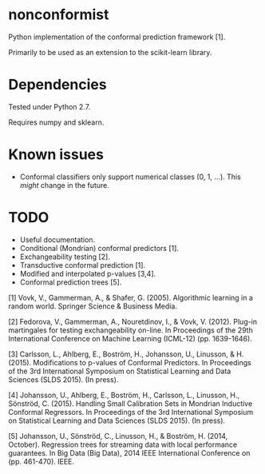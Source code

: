 # nonconformist

Python implementation of the conformal prediction framework [1].

Primarily to be used as an extension to the scikit-learn library.

# Dependencies
Tested under Python 2.7.

Requires numpy and sklearn.

# Known issues

* Conformal classifiers only support numerical classes (0, 1, ...). This *might* change in the future.

# TODO

* Useful documentation.
* Conditional (Mondrian) conformal predictors [1].
* Exchangeability testing [2].
* Transductive conformal prediction [1].
* Modified and interpolated p-values [3,4].
* Conformal prediction trees [5].

[1] Vovk, V., Gammerman, A., & Shafer, G. (2005). Algorithmic learning in a random world. Springer Science & Business Media.

[2] Fedorova, V., Gammerman, A., Nouretdinov, I., & Vovk, V. (2012). Plug-in martingales for testing exchangeability on-line. In Proceedings of the 29th International Conference on Machine Learning (ICML-12) (pp. 1639-1646).

[3] Carlsson, L., Ahlberg, E., Boström, H., Johansson, U., Linusson, & H. (2015). Modifications to p-values of Conformal Predictors. In Proceedings of the 3rd International Symposium on Statistical Learning and Data Sciences (SLDS 2015). (In press).

[4] Johansson, U., Ahlberg, E., Boström, H., Carlsson, L., Linusson, H., Sönströd, C. (2015). Handling Small Calibration Sets in Mondrian Inductive Conformal Regressors. In Proceedings of the 3rd International Symposium on Statistical Learning and Data Sciences (SLDS 2015). (In press).

[5] Johansson, U., Sönströd, C., Linusson, H., & Boström, H. (2014, October). Regression trees for streaming data with local performance guarantees. In Big Data (Big Data), 2014 IEEE International Conference on (pp. 461-470). IEEE.